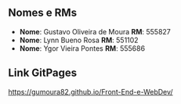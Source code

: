 ## Nomes e RMs

- **Nome**:	  Gustavo Oliveira de Moura	    **RM**: 555827
- **Nome**:	  Lynn Bueno Rosa			          **RM**: 551102
- **Nome**:	  Ygor Vieira Pontes          	**RM**: 555686

## Link GitPages

https://gumoura82.github.io/Front-End-e-WebDev/
